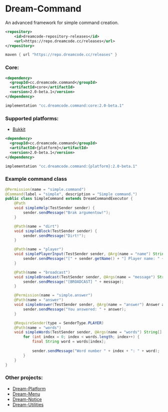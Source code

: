 # Dream-Command
An advanced framework for simple command creation.

```xml
<repository>
    <id>dreamcode-repository-releases</id>
    <url>https://repo.dreamcode.cc/releases</url>
</repository>
```

```groovy
maven { url "https://repo.dreamcode.cc/releases" }
```

### Core:
```xml
<dependency>
  <groupId>cc.dreamcode.command</groupId>
  <artifactId>core</artifactId>
  <version>2.0-beta.1</version>
</dependency>
```
```groovy
implementation "cc.dreamcode.command:core:2.0-beta.1"
```

### Supported platforms:
- [Bukkit](https://github.com/DreamPoland/dream-command/tree/2.x/bukkit)

```xml
<dependency>
  <groupId>cc.dreamcode.command</groupId>
  <artifactId>{platform}</artifactId>
  <version>2.0-beta.1</version>
</dependency>
```
```groovy
implementation "cc.dreamcode.command:{platform}:2.0-beta.1"
```

### Example command class
```java
@Permission(name = "simple.command")
@Command(label = "simple", description = "Simple command.")
public class SimpleCommand extends DreamCommandExecutor {
    @Path
    void simpleHelp(TestSender sender) {
        sender.sendMessage("Brak argumentow!");
    }

    @Path(name = "dirt")
    void simpleBlock(TestSender sender) {
        sender.sendMessage("Dirt!");
    }

    @Path(name = "player")
    void simplePlayerInput(TestSender sender, @Arg(name = "name") String playerName) {
        sender.sendMessage("[" + sender.getName() + "] Player name: " + playerName);
    }

    @Path(name = "broadcast")
    void simpleBroadcast(TestSender sender, @Args(name = "message") String message) {
        sender.sendMessage("[BROADCAST] " + message);
    }

    @Permission(name = "simple.answer")
    @Path(name = "answer")
    void simpleAnswer(TestSender sender, @Arg(name = "answer") Answer answer) {
        sender.sendMessage("You answered: " + answer);
    }

    @RequireSender(type = SenderType.PLAYER)
    @Path(name = "words")
    void simpleWords(TestSender sender, @Args(name = "words") String[] words) {
        for (int index = 0; index < words.length; index++) {
            final String word = words[index];
            
            sender.sendMessage("Word number " + index + ": " + word);
        }
    }
}
```

### Other projects:
- [Dream-Platform](https://github.com/DreamPoland/dream-platform)
- [Dream-Menu](https://github.com/DreamPoland/dream-menu)
- [Dream-Notice](https://github.com/DreamPoland/dream-notice)
- [Dream-Utilities](https://github.com/DreamPoland/dream-utilities)